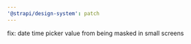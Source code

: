 ```yaml
---
'@strapi/design-system': patch
---
```


fix: date time picker value from being masked in small screens
